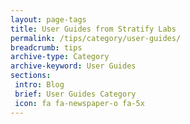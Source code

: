 ```yaml
---
layout: page-tags
title: User Guides from Stratify Labs
permalink: /tips/category/user-guides/
breadcrumb: tips
archive-type: Category
archive-keyword: User Guides
sections:
 intro: Blog
 brief: User Guides Category
 icon: fa fa-newspaper-o fa-5x
---
```

